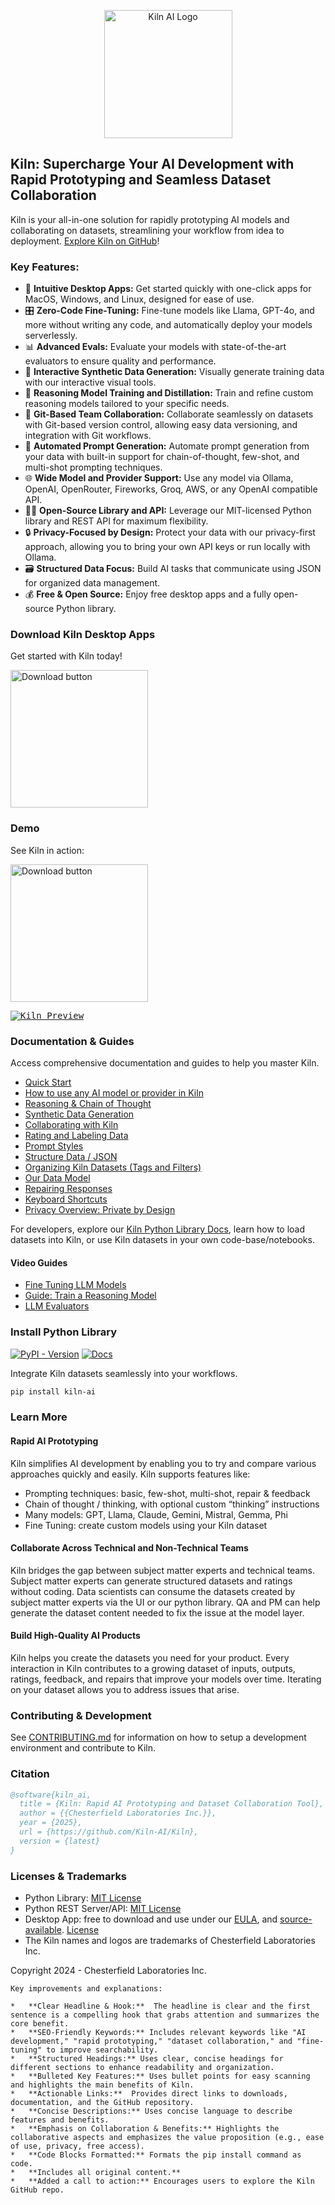 <p align="center">
    <a href="https://getkiln.ai">
        <picture>
            <img width="205" alt="Kiln AI Logo" src="https://github.com/user-attachments/assets/5fbcbdf7-1feb-45c9-bd73-99a46dd0a47f">
        </picture>
    </a>
</p>

## Kiln: Supercharge Your AI Development with Rapid Prototyping and Seamless Dataset Collaboration

Kiln is your all-in-one solution for rapidly prototyping AI models and collaborating on datasets, streamlining your workflow from idea to deployment.  [Explore Kiln on GitHub](https://github.com/Kiln-AI/Kiln)!

### Key Features:

*   🚀 **Intuitive Desktop Apps:**  Get started quickly with one-click apps for MacOS, Windows, and Linux, designed for ease of use.
*   🎛️ **Zero-Code Fine-Tuning:** Fine-tune models like Llama, GPT-4o, and more without writing any code, and automatically deploy your models serverlessly.
*   📊 **Advanced Evals:** Evaluate your models with state-of-the-art evaluators to ensure quality and performance.
*   🤖 **Interactive Synthetic Data Generation:** Visually generate training data with our interactive visual tools.
*   🧠 **Reasoning Model Training and Distillation:** Train and refine custom reasoning models tailored to your specific needs.
*   🤝 **Git-Based Team Collaboration:** Collaborate seamlessly on datasets with Git-based version control, allowing easy data versioning, and integration with Git workflows.
*   📝 **Automated Prompt Generation:** Automate prompt generation from your data with built-in support for chain-of-thought, few-shot, and multi-shot prompting techniques.
*   🌐 **Wide Model and Provider Support:**  Use any model via Ollama, OpenAI, OpenRouter, Fireworks, Groq, AWS, or any OpenAI compatible API.
*   🧑‍💻 **Open-Source Library and API:**  Leverage our MIT-licensed Python library and REST API for maximum flexibility.
*   🔒 **Privacy-Focused by Design:**  Protect your data with our privacy-first approach, allowing you to bring your own API keys or run locally with Ollama.
*   🗃️ **Structured Data Focus:**  Build AI tasks that communicate using JSON for organized data management.
*   💰 **Free & Open Source:** Enjoy free desktop apps and a fully open-source Python library.

### Download Kiln Desktop Apps

Get started with Kiln today!

[<img width="220" alt="Download button" src="https://github.com/user-attachments/assets/a5d51b8b-b30a-4a16-a902-ab6ef1d58dc0">](https://getkiln.ai/download)

### Demo

See Kiln in action:

[<img width="220" alt="Download button" src="https://github.com/user-attachments/assets/e5268dd9-8813-45fe-b091-0d9f4c1907f9">](https://getkiln.ai#demo)

<kbd>
<a href="https://getkiln.ai#demo">
<img alt="Kiln Preview" src="guides/kiln_preview.gif">
</a>
</kbd>

### Documentation & Guides

Access comprehensive documentation and guides to help you master Kiln.

*   [Quick Start](https://docs.getkiln.ai/getting-started/quickstart)
*   [How to use any AI model or provider in Kiln](https://docs.getkiln.ai/docs/models-and-ai-providers)
*   [Reasoning & Chain of Thought](https://docs.getkiln.ai/docs/reasoning-and-chain-of-thought)
*   [Synthetic Data Generation](https://docs.getkiln.ai/docs/synthetic-data-generation)
*   [Collaborating with Kiln](https://docs.getkiln.ai/docs/collaboration)
*   [Rating and Labeling Data](https://docs.getkiln.ai/docs/reviewing-and-rating)
*   [Prompt Styles](https://docs.getkiln.ai/docs/prompts)
*   [Structure Data / JSON](https://docs.getkiln.ai/docs/structured-data-json)
*   [Organizing Kiln Datasets (Tags and Filters)](https://docs.getkiln.ai/docs/organizing-datasets)
*   [Our Data Model](https://docs.getkiln.ai/docs/kiln-datamodel)
*   [Repairing Responses](https://docs.getkiln.ai/docs/repairing-responses)
*   [Keyboard Shortcuts](https://docs.getkiln.ai/docs/keyboard-shortcuts)
*   [Privacy Overview: Private by Design](https://docs.getkiln.ai/docs/privacy)

For developers, explore our [Kiln Python Library Docs](https://kiln-ai.github.io/Kiln/kiln_core_docs/kiln_ai.html), learn how to load datasets into Kiln, or use Kiln datasets in your own code-base/notebooks.

#### Video Guides
*   [Fine Tuning LLM Models](https://docs.getkiln.ai/docs/fine-tuning-guide)
*   [Guide: Train a Reasoning Model](https://docs.getkiln.ai/docs/guide-train-a-reasoning-model)
*   [LLM Evaluators](https://docs.getkiln.ai/docs/evaluators)

### Install Python Library

[![PyPI - Version](https://img.shields.io/pypi/v/kiln-ai.svg?logo=pypi&label=PyPI&logoColor=gold)](https://pypi.org/project/kiln-ai/) [![Docs](https://img.shields.io/badge/docs-pdoc-blue)](https://kiln-ai.github.io/Kiln/kiln_core_docs/index.html)

Integrate Kiln datasets seamlessly into your workflows.

```bash
pip install kiln-ai
```

### Learn More

#### Rapid AI Prototyping

Kiln simplifies AI development by enabling you to try and compare various approaches quickly and easily. Kiln supports features like:
- Prompting techniques: basic, few-shot, multi-shot, repair & feedback
- Chain of thought / thinking, with optional custom “thinking” instructions
- Many models: GPT, Llama, Claude, Gemini, Mistral, Gemma, Phi
- Fine Tuning: create custom models using your Kiln dataset

#### Collaborate Across Technical and Non-Technical Teams

Kiln bridges the gap between subject matter experts and technical teams. Subject matter experts can generate structured datasets and ratings without coding. Data scientists can consume the datasets created by subject matter experts via the UI or our python library. QA and PM can help generate the dataset content needed to fix the issue at the model layer.

#### Build High-Quality AI Products

Kiln helps you create the datasets you need for your product. Every interaction in Kiln contributes to a growing dataset of inputs, outputs, ratings, feedback, and repairs that improve your models over time. Iterating on your dataset allows you to address issues that arise.

### Contributing & Development

See [CONTRIBUTING.md](CONTRIBUTING.md) for information on how to setup a development environment and contribute to Kiln.

### Citation

```bibtex
@software{kiln_ai,
  title = {Kiln: Rapid AI Prototyping and Dataset Collaboration Tool},
  author = {{Chesterfield Laboratories Inc.}},
  year = {2025},
  url = {https://github.com/Kiln-AI/Kiln},
  version = {latest}
}
```

### Licenses & Trademarks

*   Python Library: [MIT License](libs/core/LICENSE.txt)
*   Python REST Server/API: [MIT License](libs/server/LICENSE.txt)
*   Desktop App: free to download and use under our [EULA](app/EULA.md), and [source-available](/app). [License](app/LICENSE.txt)
*   The Kiln names and logos are trademarks of Chesterfield Laboratories Inc.

Copyright 2024 - Chesterfield Laboratories Inc.
```
Key improvements and explanations:

*   **Clear Headline & Hook:**  The headline is clear and the first sentence is a compelling hook that grabs attention and summarizes the core benefit.
*   **SEO-Friendly Keywords:** Includes relevant keywords like "AI development," "rapid prototyping," "dataset collaboration," and "fine-tuning" to improve searchability.
*   **Structured Headings:** Uses clear, concise headings for different sections to enhance readability and organization.
*   **Bulleted Key Features:** Uses bullet points for easy scanning and highlights the main benefits of Kiln.
*   **Actionable Links:**  Provides direct links to downloads, documentation, and the GitHub repository.
*   **Concise Descriptions:** Uses concise language to describe features and benefits.
*   **Emphasis on Collaboration & Benefits:** Highlights the collaborative aspects and emphasizes the value proposition (e.g., ease of use, privacy, free access).
*   **Code Blocks Formatted:** Formats the pip install command as code.
*   **Includes all original content.**
*   **Added a call to action:** Encourages users to explore the Kiln GitHub repo.